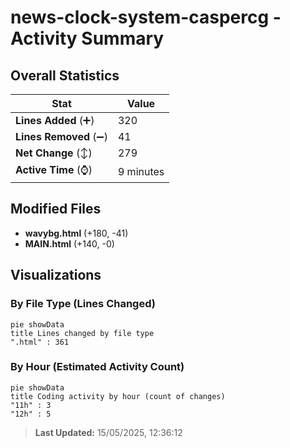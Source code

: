 # news-clock-system-caspercg - Activity Summary 

## Overall Statistics

| Stat                   | Value                                                             |
| ---------------------- | ----------------------------------------------------------------- |
| **Lines Added** (➕)   | 320                                          |
| **Lines Removed** (➖) | 41                                        |
| **Net Change** (↕)    | 279                |
| **Active Time** (⌚)   | 9 minutes |


## Modified Files
- **wavybg.html** (+180, -41)
- **MAIN.html** (+140, -0)

## Visualizations

### By File Type (Lines Changed)

```mermaid
pie showData
title Lines changed by file type
".html" : 361
```

### By Hour (Estimated Activity Count)

```mermaid
pie showData
title Coding activity by hour (count of changes)
"11h" : 3
"12h" : 5
```


> **Last Updated:** 15/05/2025, 12:36:12